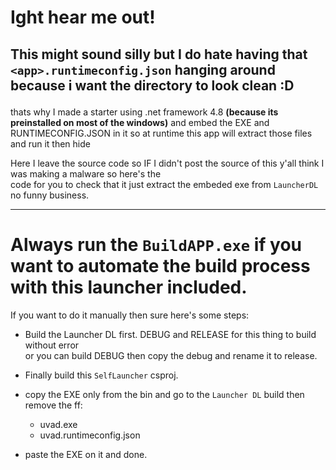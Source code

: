 # Ight hear me out!

<h2>

This might sound silly but I do hate having that `<app>.runtimeconfig.json` hanging around<br>
because i want the directory to look clean :D

</h2>

thats why I made a starter using .net framework 4.8 **(because its preinstalled on most of the windows)**
and embed the EXE and RUNTIMECONFIG.JSON in it so at runtime this app will extract those files and run it then hide

Here I leave the source code so IF I didn't post the source of this y'all think I was making a malware so here's the<br>
code for you to check that it just extract the embeded exe from `LauncherDL` no funny business.

---

# Always run the `BuildAPP.exe` if you want to automate the build process with this launcher included.

If you want to do it manually then sure here's some steps:

- Build the Launcher DL first. DEBUG and RELEASE for this thing to build without error<br>
or you can build DEBUG then copy the debug and rename it to release.

- Finally build this `SelfLauncher` csproj.

- copy the EXE only from the bin and go to the `Launcher DL` build then remove the ff:
  - uvad.exe
  - uvad.runtimeconfig.json

- paste the EXE on it and done.